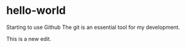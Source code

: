 # hello-world
Starting to use Github
The git is an essential tool for my development.

This is a new edit.